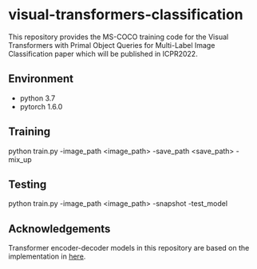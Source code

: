 # visual-transformers-classification

This repository provides the MS-COCO training code for the Visual Transformers with Primal Object Queries for Multi-Label Image Classification paper which will be published in ICPR2022.

## Environment
* python 3.7
* pytorch 1.6.0

## Training
python train.py -image_path <image_path> -save_path <save_path> -mix_up

## Testing
python train.py -image_path <image_path> -snapshot <snapshot> -test_model

## Acknowledgements
Transformer encoder-decoder models in this repository are based on the implementation in [here](https://github.com/facebookresearch/detr).
